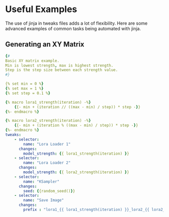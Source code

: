 # Useful Examples

The use of jinja in tweaks files adds a lot of flexibility. Here are some advanced examples of common tasks being automated with jinja.

## Generating an XY Matrix
```yaml
{#
Basic XY matrix example.
Min is lowest strength, max is highest strength.
Step is the step size between each strength value.
#}

{% set min = 0 %}
{% set max = 1 %}
{% set step = 0.1 %}

{% macro lora1_strength(iteration) -%}
    {{- min + (iteration // ((max - min) / step)) * step -}}
{%- endmacro %}

{% macro lora2_strength(iteration) -%}
    {{- min + (iteration % ((max - min) / step)) * step -}}
{%- endmacro %}
tweaks:
    - selector:
        name: "Lora Loader 1"
      changes:
        model_strength: {{ lora1_strength(iteration) }}
    - selector:
        name: "Lora Loader 2"
      changes:
        model_strength: {{ lora2_strength(iteration) }}
    - selector:
        name: "KSampler"
      changes:
        seed: {{random_seed()}}
    - selector:
        name: "Save Image"
      changes:
        prefix : "lora1_{{ lora1_strength(iteration) }}_lora2_{{ lora2_strength(iteration) }}_image"
```